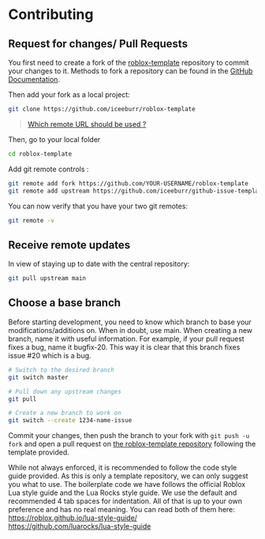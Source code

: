 # Contributing

## Request for changes/ Pull Requests
You first need to create a fork of the [roblox-template](https://github.com/iceeburr/roblox-template/) repository to commit your changes to it. Methods to fork a repository can be found in the [GitHub Documentation](https://docs.github.com/en/get-started/quickstart/fork-a-repo).

Then add your fork as a local project:

```sh
git clone https://github.com/iceeburr/roblox-template
```

> [Which remote URL should be used ?](https://docs.github.com/en/get-started/getting-started-with-git/about-remote-repositories)

Then, go to your local folder

```sh
cd roblox-template
```

Add git remote controls :

```sh
git remote add fork https://github.com/YOUR-USERNAME/roblox-template
git remote add upstream https://github.com/iceeburr/github-issue-template
```

You can now verify that you have your two git remotes:

```sh
git remote -v
```

## Receive remote updates
In view of staying up to date with the central repository:

```sh
git pull upstream main
```

## Choose a base branch
Before starting development, you need to know which branch to base your modifications/additions on. When in doubt, use main.
When creating a new branch, name it with useful information. For example, if your pull request fixes a bug, name it bugfix-20.
This way it is clear that this branch fixes issue #20 which is a bug.

```sh
# Switch to the desired branch
git switch master

# Pull down any upstream changes
git pull

# Create a new branch to work on
git switch --create 1234-name-issue
```

Commit your changes, then push the branch to your fork with `git push -u fork` and open a pull request on [the roblox-template repository](https://github.com/iceeburr/roblox-template/) following the template provided.

While not always enforced, it is recommended to follow the code style guide provided. As this is only a template repository, we can only suggest you what to use. The boilerplate code we have follows the official Roblox Lua style guide and the Lua Rocks style guide. We use the default and recommended 4 tab spaces for indentation. All of that is up to your own preference and has no real meaning. You can read both of them here: <br>
https://roblox.github.io/lua-style-guide/ <br>
https://github.com/luarocks/lua-style-guide